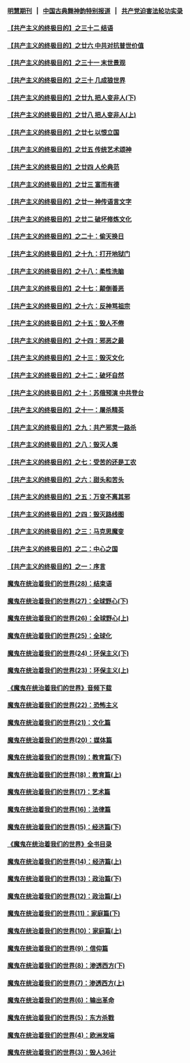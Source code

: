 #### [明慧期刊](https://github.com/gfw-breaker/mh-qikan) &nbsp;&nbsp;|&nbsp;&nbsp; [中国古典舞神韵特别报道](https://github.com/gfw-breaker/mh-news/blob/master/shenyun.md?t=07081409) &nbsp;&nbsp;|&nbsp;&nbsp; [共产党迫害法轮功实录](https://github.com/gfw-breaker/mh-news/blob/master/README.md?t=07081409)  

#### [【共产主义的终极目的】之三十二 结语](../pages/nsc422/n11360535.md?t=07081409) 

#### [【共产主义的终极目的】之廿六 中共对抗普世价值](../pages/nsc422/n11324785.md?t=07081409) 

#### [【共产主义的终极目的】之三十一 末世景观](../pages/nsc422/n11351129.md?t=07081409) 

#### [【共产主义的终极目的】之三十 几成狼世界](../pages/nsc422/n11348280.md?t=07081409) 

#### [【共产主义的终极目的】之廿九 把人变非人(下)](../pages/nsc422/n11344140.md?t=07081409) 

#### [【共产主义的终极目的】之廿八 把人变非人(上)](../pages/nsc422/n11340492.md?t=07081409) 

#### [【共产主义的终极目的】之廿七 以恨立国](../pages/nsc422/n11336944.md?t=07081409) 

#### [【共产主义的终极目的】之廿五 传统艺术颂神](../pages/nsc422/n11296396.md?t=07081409) 

#### [【共产主义的终极目的】之廿四 人伦典范](../pages/nsc422/n11296397.md?t=07081409) 

#### [【共产主义的终极目的】之廿三 富而有德](../pages/nsc422/n11283598.md?t=07081409) 

#### [【共产主义的终极目的】之廿一 神传语言文字](../pages/nsc422/n11263265.md?t=07081409) 

#### [【共产主义的终极目的】之廿二 破坏修炼文化](../pages/nsc422/n11245728.md?t=07081409) 

#### [【共产主义的终极目的】之二十：偷天换日](../pages/nsc422/n11238846.md?t=07081409) 

#### [【共产主义的终极目的】之十九：打开地狱门](../pages/nsc422/n11206376.md?t=07081409) 

#### [【共产主义的终极目的】之十八：柔性洗脑](../pages/nsc422/n11199994.md?t=07081409) 

#### [【共产主义的终极目的】之十七：颠倒善恶](../pages/nsc422/n11179782.md?t=07081409) 

#### [【共产主义的终极目的】之十六：反神骂祖宗](../pages/nsc422/n11166798.md?t=07081409) 

#### [【共产主义的终极目的】之十五：毁人不倦](../pages/nsc422/n11166792.md?t=07081409) 

#### [【共产主义的终极目的】之十四：邪恶之最](../pages/nsc422/n11150249.md?t=07081409) 

#### [【共产主义的终极目的】之十三：毁灭文化](../pages/nsc422/n11135227.md?t=07081409) 

#### [【共产主义的终极目的】之十二：破坏自然](../pages/nsc422/n11135214.md?t=07081409) 

#### [【共产主义的终极目的】之十：苏俄预演 中共登台](../pages/nsc422/n11118424.md?t=07081409) 

#### [【共产主义的终极目的】之十一：屠杀精英](../pages/nsc422/n11118442.md?t=07081409) 

#### [【共产主义的终极目的】之九：共产邪灵一路杀](../pages/nsc422/n11114139.md?t=07081409) 

#### [【共产主义的终极目的】之八：毁灭人类](../pages/nsc422/n11108503.md?t=07081409) 

#### [【共产主义的终极目的】之七：受苦的还是工农](../pages/nsc422/n11101809.md?t=07081409) 

#### [【共产主义的终极目的】之六：甜头和苦头](../pages/nsc422/n11096971.md?t=07081409) 

#### [【共产主义的终极目的】之五：万变不离其邪](../pages/nsc422/n11091285.md?t=07081409) 

#### [【共产主义的终极目的】之四：毁灭路线图](../pages/nsc422/n11086284.md?t=07081409) 

#### [【共产主义的终极目的】之三：马克思魔变](../pages/nsc422/n11061941.md?t=07081409) 

#### [【共产主义的终极目的】之二：中心之国](../pages/nsc422/n11047728.md?t=07081409) 

#### [【共产主义的终极目的】之一：序言](../pages/nsc422/n11086077.md?t=07081409) 

#### [魔鬼在统治着我们的世界(28)：结束语](../pages/nsc422/n10936246.md?t=07081409) 

#### [魔鬼在统治着我们的世界(27)：全球野心(下)](../pages/nsc422/n10928319.md?t=07081409) 

#### [魔鬼在统治着我们的世界(26)：全球野心(上)](../pages/nsc422/n10900318.md?t=07081409) 

#### [魔鬼在统治着我们的世界(25)：全球化](../pages/nsc422/n10788205.md?t=07081409) 

#### [魔鬼在统治着我们的世界(24)：环保主义(下)](../pages/nsc422/n10695307.md?t=07081409) 

#### [魔鬼在统治着我们的世界(23)：环保主义(上)](../pages/nsc422/n10688613.md?t=07081409) 

#### [《魔鬼在统治着我们的世界》音频下载](../pages/nsc422/n10635553.md?t=07081409) 

#### [魔鬼在统治着我们的世界(22)：恐怖主义](../pages/nsc422/n10614727.md?t=07081409) 

#### [魔鬼在统治着我们的世界(21)：文化篇](../pages/nsc422/n10597706.md?t=07081409) 

#### [魔鬼在统治着我们的世界(20)：媒体篇](../pages/nsc422/n10586579.md?t=07081409) 

#### [魔鬼在统治着我们的世界(19)：教育篇(下)](../pages/nsc422/n10564808.md?t=07081409) 

#### [魔鬼在统治着我们的世界(18)：教育篇(上)](../pages/nsc422/n10526970.md?t=07081409) 

#### [魔鬼在统治着我们的世界(17)：艺术篇](../pages/nsc422/n10499093.md?t=07081409) 

#### [魔鬼在统治着我们的世界(16)：法律篇](../pages/nsc422/n10485969.md?t=07081409) 

#### [魔鬼在统治着我们的世界(15)：经济篇(下)](../pages/nsc422/n10469975.md?t=07081409) 

#### [《魔鬼在统治着我们的世界》全书目录](../pages/nsc422/n10464261.md?t=07081409) 

#### [魔鬼在统治着我们的世界(14)：经济篇(上)](../pages/nsc422/n10457370.md?t=07081409) 

#### [魔鬼在统治着我们的世界(13)：政治篇(下)](../pages/nsc422/n10448270.md?t=07081409) 

#### [魔鬼在统治着我们的世界(12)：政治篇(上)](../pages/nsc422/n10444576.md?t=07081409) 

#### [魔鬼在统治着我们的世界(11)：家庭篇(下)](../pages/nsc422/n10440961.md?t=07081409) 

#### [魔鬼在统治着我们的世界(10)：家庭篇(上)](../pages/nsc422/n10435448.md?t=07081409) 

#### [魔鬼在统治着我们的世界(9)：信仰篇](../pages/nsc422/n10432159.md?t=07081409) 

#### [魔鬼在统治着我们的世界(8)：渗透西方(下)](../pages/nsc422/n10429603.md?t=07081409) 

#### [魔鬼在统治着我们的世界(7)：渗透西方(上)](../pages/nsc422/n10426013.md?t=07081409) 

#### [魔鬼在统治着我们的世界(6)：输出革命](../pages/nsc422/n10421536.md?t=07081409) 

#### [魔鬼在统治着我们的世界(5)：东方杀戮](../pages/nsc422/n10417707.md?t=07081409) 

#### [魔鬼在统治着我们的世界(4)：欧洲发端](../pages/nsc422/n10414890.md?t=07081409) 

#### [魔鬼在统治着我们的世界(3)：毁人36计](../pages/nsc422/n10411583.md?t=07081409) 

